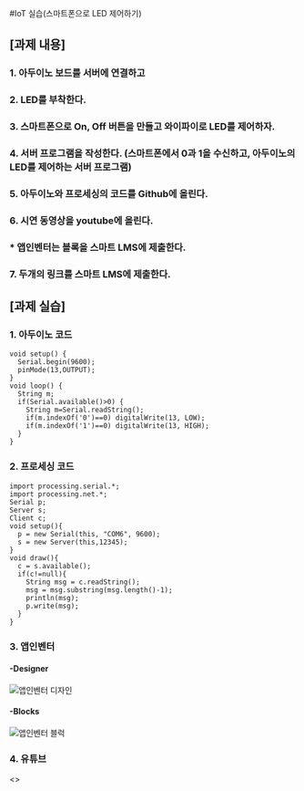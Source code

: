 #IoT 실습(스마트폰으로 LED 제어하기)

## [과제 내용]

### 1. 아두이노 보드를 서버에 연결하고

### 2. LED를 부착한다.

### 3. 스마트폰으로 On, Off 버튼을 만들고 와이파이로 LED를 제어하자.

### 4. 서버 프로그램을 작성한다. (스마트폰에서 0과 1을 수신하고, 아두이노의 LED를 제어하는 서버 프로그램)

### 5. 아두이노와 프로세싱의 코드를 Github에 올린다.

### 6. 시연 동영상을 youtube에 올린다.
### * 앱인벤터는 블록을 스마트 LMS에 제출한다.

### 7. 두개의 링크를 스마트 LMS에 제출한다.


## [과제 실습]

### 1. 아두이노 코드

```
void setup() {
  Serial.begin(9600);
  pinMode(13,OUTPUT);
}
void loop() {
  String m;
  if(Serial.available()>0) {
    String m=Serial.readString();
    if(m.indexOf('0')==0) digitalWrite(13, LOW);
    if(m.indexOf('1')==0) digitalWrite(13, HIGH);
  }
}
```

### 2. 프로세싱 코드

```
import processing.serial.*;
import processing.net.*;
Serial p;
Server s;
Client c;
void setup(){
  p = new Serial(this, "COM6", 9600);
  s = new Server(this,12345);
}
void draw(){
  c = s.available();
  if(c!=null){
    String msg = c.readString();
    msg = msg.substring(msg.length()-1);
    println(msg);
    p.write(msg);
  }
}
```

### 3. 앱인벤터

#### -Designer

![앱인벤터 디자인](https://mail.naver.com/read/image/?mailSN=8922&attachIndex=3&contentType=image/png&offset=43997&size=220714&maxSize=200&mimeSN=1573380905.127226.14821.18176&u=seolg0810)

#### -Blocks

![앱인벤터 블럭](https://mail.naver.com/read/image/?mailSN=8922&attachIndex=2&contentType=image/png&offset=1448&size=42284&maxSize=200&mimeSN=1573380905.127226.14821.18176&u=seolg0810)

### 4. 유튜브

<>


